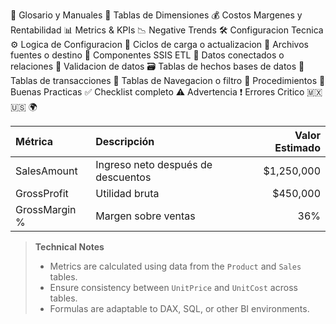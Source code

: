📘 Glosario y Manuales
🧮 Tablas de Dimensiones
💰 Costos Margenes y Rentabilidad
📊 Metrics & KPIs 
📉 Negative Trends 
🛠️ Configuracion Tecnica
⚙️ Logica de Configuracion
🔄 Ciclos de carga o actualizacion
📂 Archivos fuentes o destino
🧱 Componentes SSIS ETL
🧷 Datos conectados o relaciones
🧪 Validacion de datos
🗃️ Tablas de hechos bases de datos
🧾 Tablas de transacciones
🧭 Tablas de Navegacion o filtro
📑 Procedimientos
🧠 Buenas Practicas
✅ Checklist completo
⚠️ Advertencia
❗ Errores Critico
🇲🇽
🇺🇸
🌍


| Métrica         | Descripción                         | Valor Estimado |
|:----------------|:------------------------------------|----------------:|
| SalesAmount     | Ingreso neto después de descuentos  | $1,250,000      |
| GrossProfit     | Utilidad bruta                      | $450,000        |
| GrossMargin %   | Margen sobre ventas                 | 36%             |



> **Technical Notes**  
> - Metrics are calculated using data from the `Product` and `Sales` tables.  
> - Ensure consistency between `UnitPrice` and `UnitCost` across tables.  
> - Formulas are adaptable to DAX, SQL, or other BI environments.

